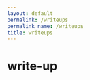 ```yaml
---
layout: default
permalink: /writeups
permalink_name: /writeups
title: writeups
---
```


# write-up 
